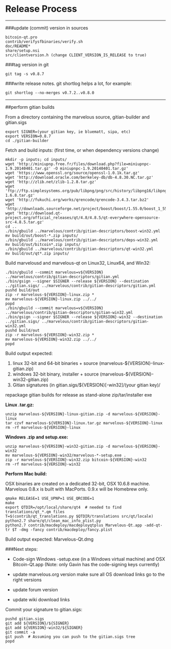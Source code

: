 Release Process
====================

* * *

###update (commit) version in sources


	bitcoin-qt.pro
	contrib/verifysfbinaries/verify.sh
	doc/README*
	share/setup.nsi
	src/clientversion.h (change CLIENT_VERSION_IS_RELEASE to true)

###tag version in git

	git tag -s v0.8.7

###write release notes. git shortlog helps a lot, for example:

	git shortlog --no-merges v0.7.2..v0.8.0

* * *

##perform gitian builds

 From a directory containing the marvelous source, gitian-builder and gitian.sigs
  
	export SIGNER=(your gitian key, ie bluematt, sipa, etc)
	export VERSION=0.8.7
	cd ./gitian-builder

 Fetch and build inputs: (first time, or when dependency versions change)

	mkdir -p inputs; cd inputs/
	wget 'http://miniupnp.free.fr/files/download.php?file=miniupnpc-1.9.20140401.tar.gz' -O miniupnpc-1.9.20140401.tar.gz'
	wget 'https://www.openssl.org/source/openssl-1.0.1k.tar.gz'
	wget 'http://download.oracle.com/berkeley-db/db-4.8.30.NC.tar.gz'
	wget 'http://zlib.net/zlib-1.2.8.tar.gz'
	wget 'ftp://ftp.simplesystems.org/pub/libpng/png/src/history/libpng16/libpng-1.6.8.tar.gz'
	wget 'http://fukuchi.org/works/qrencode/qrencode-3.4.3.tar.bz2'
	wget 'http://downloads.sourceforge.net/project/boost/boost/1.55.0/boost_1_55_0.tar.bz2'
	wget 'http://download.qt-project.org/official_releases/qt/4.8/4.8.5/qt-everywhere-opensource-src-4.8.5.tar.gz'
	cd ..
	./bin/gbuild ../marvelous/contrib/gitian-descriptors/boost-win32.yml
	mv build/out/boost-*.zip inputs/
	./bin/gbuild ../marvelous/contrib/gitian-descriptors/deps-win32.yml
	mv build/out/bitcoin*.zip inputs/
	./bin/gbuild ../marvelous/contrib/gitian-descriptors/qt-win32.yml
	mv build/out/qt*.zip inputs/

 Build marvelousd and marvelous-qt on Linux32, Linux64, and Win32:
  
	./bin/gbuild --commit marvelous=v${VERSION} ../marvelous/contrib/gitian-descriptors/gitian.yml
	./bin/gsign --signer $SIGNER --release ${VERSION} --destination ../gitian.sigs/ ../marvelous/contrib/gitian-descriptors/gitian.yml
	pushd build/out
	zip -r marvelous-${VERSION}-linux.zip *
	mv marvelous-${VERSION}-linux.zip ../../
	popd
	./bin/gbuild --commit marvelous=v${VERSION} ../marvelous/contrib/gitian-descriptors/gitian-win32.yml
	./bin/gsign --signer $SIGNER --release ${VERSION}-win32 --destination ../gitian.sigs/ ../marvelous/contrib/gitian-descriptors/gitian-win32.yml
	pushd build/out
	zip -r marvelous-${VERSION}-win32.zip *
	mv marvelous-${VERSION}-win32.zip ../../
	popd

  Build output expected:

  1. linux 32-bit and 64-bit binaries + source (marvelous-${VERSION}-linux-gitian.zip)
  2. windows 32-bit binary, installer + source (marvelous-${VERSION}-win32-gitian.zip)
  3. Gitian signatures (in gitian.sigs/${VERSION}[-win32]/(your gitian key)/

repackage gitian builds for release as stand-alone zip/tar/installer exe

**Linux .tar.gz:**

	unzip marvelous-${VERSION}-linux-gitian.zip -d marvelous-${VERSION}-linux
	tar czvf marvelous-${VERSION}-linux.tar.gz marvelous-${VERSION}-linux
	rm -rf marvelous-${VERSION}-linux

**Windows .zip and setup.exe:**

	unzip marvelous-${VERSION}-win32-gitian.zip -d marvelous-${VERSION}-win32
	mv marvelous-${VERSION}-win32/marvelous-*-setup.exe .
	zip -r marvelous-${VERSION}-win32.zip bitcoin-${VERSION}-win32
	rm -rf marvelous-${VERSION}-win32

**Perform Mac build:**

  OSX binaries are created on a dedicated 32-bit, OSX 10.6.8 machine.
  Marvelous 0.8.x is built with MacPorts.  0.9.x will be Homebrew only.

	qmake RELEASE=1 USE_UPNP=1 USE_QRCODE=1
	make
	export QTDIR=/opt/local/share/qt4  # needed to find translations/qt_*.qm files
	T=$(contrib/qt_translations.py $QTDIR/translations src/qt/locale)
	python2.7 share/qt/clean_mac_info_plist.py
	python2.7 contrib/macdeploy/macdeployqtplus Marvelous-Qt.app -add-qt-tr $T -dmg -fancy contrib/macdeploy/fancy.plist

 Build output expected: Marvelous-Qt.dmg

###Next steps:

* Code-sign Windows -setup.exe (in a Windows virtual machine) and
  OSX Bitcoin-Qt.app (Note: only Gavin has the code-signing keys currently)

* update marvelous.org version
  make sure all OS download links go to the right versions

* update forum version

* update wiki download links

Commit your signature to gitian.sigs:

	pushd gitian.sigs
	git add ${VERSION}/${SIGNER}
	git add ${VERSION}-win32/${SIGNER}
	git commit -a
	git push  # Assuming you can push to the gitian.sigs tree
	popd

